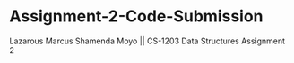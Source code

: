 # Assignment-2-Code-Submission
Lazarous Marcus Shamenda Moyo || CS-1203 Data Structures Assignment 2
